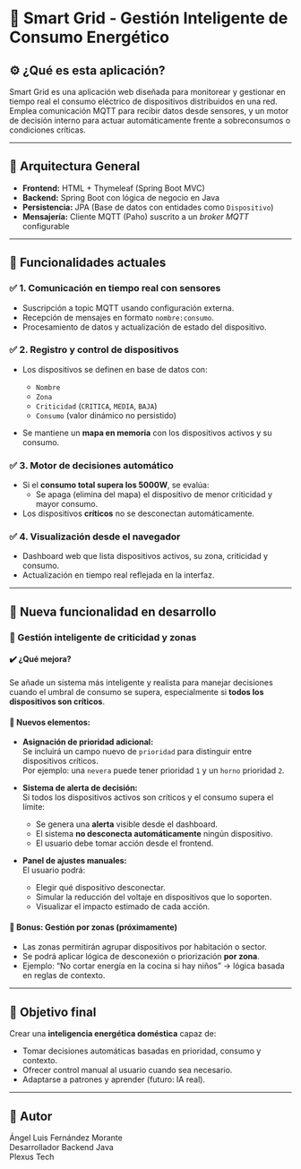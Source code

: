 # 🧠 Smart Grid - Gestión Inteligente de Consumo Energético

## ⚙️ ¿Qué es esta aplicación?

Smart Grid es una aplicación web diseñada para monitorear y gestionar en tiempo real el consumo eléctrico de dispositivos distribuidos en una red. Emplea comunicación MQTT para recibir datos desde sensores, y un motor de decisión interno para actuar automáticamente frente a sobreconsumos o condiciones críticas.

---

## 📡 Arquitectura General

- **Frontend:** HTML + Thymeleaf (Spring Boot MVC)
- **Backend:** Spring Boot con lógica de negocio en Java
- **Persistencia:** JPA (Base de datos con entidades como `Dispositivo`)
- **Mensajería:** Cliente MQTT (Paho) suscrito a un *broker MQTT* configurable

---

## 🔌 Funcionalidades actuales

### ✅ 1. Comunicación en tiempo real con sensores

- Suscripción a topic MQTT usando configuración externa.
- Recepción de mensajes en formato `nombre:consumo`.
- Procesamiento de datos y actualización de estado del dispositivo.

### ✅ 2. Registro y control de dispositivos

- Los dispositivos se definen en base de datos con:
    - `Nombre`
    - `Zona`
    - `Criticidad` (`CRITICA`, `MEDIA`, `BAJA`)
    - `Consumo` (valor dinámico no persistido)

- Se mantiene un **mapa en memoria** con los dispositivos activos y su consumo.

### ✅ 3. Motor de decisiones automático

- Si el **consumo total supera los 5000W**, se evalúa:
    - Se apaga (elimina del mapa) el dispositivo de menor criticidad y mayor consumo.
- Los dispositivos **críticos** no se desconectan automáticamente.

### ✅ 4. Visualización desde el navegador

- Dashboard web que lista dispositivos activos, su zona, criticidad y consumo.
- Actualización en tiempo real reflejada en la interfaz.

---

## 🚀 Nueva funcionalidad en desarrollo

### 🧠 Gestión inteligente de criticidad y zonas

#### ✔️ ¿Qué mejora?

Se añade un sistema más inteligente y realista para manejar decisiones cuando el umbral de consumo se supera, especialmente si **todos los dispositivos son críticos**.

#### 🧩 Nuevos elementos:

- **Asignación de prioridad adicional:**  
  Se incluirá un campo nuevo de `prioridad` para distinguir entre dispositivos críticos.  
  Por ejemplo: una `nevera` puede tener prioridad `1` y un `horno` prioridad `2`.

- **Sistema de alerta de decisión:**  
  Si todos los dispositivos activos son críticos y el consumo supera el límite:
    - Se genera una **alerta** visible desde el dashboard.
    - El sistema **no desconecta automáticamente** ningún dispositivo.
    - El usuario debe tomar acción desde el frontend.

- **Panel de ajustes manuales:**  
  El usuario podrá:
    - Elegir qué dispositivo desconectar.
    - Simular la reducción del voltaje en dispositivos que lo soporten.
    - Visualizar el impacto estimado de cada acción.

#### 📍 Bonus: Gestión por zonas (próximamente)

- Las zonas permitirán agrupar dispositivos por habitación o sector.
- Se podrá aplicar lógica de desconexión o priorización **por zona**.
- Ejemplo: “No cortar energía en la cocina si hay niños” → lógica basada en reglas de contexto.
---

## 🧠 Objetivo final

Crear una **inteligencia energética doméstica** capaz de:

- Tomar decisiones automáticas basadas en prioridad, consumo y contexto.
- Ofrecer control manual al usuario cuando sea necesario.
- Adaptarse a patrones y aprender (futuro: IA real).

---

## 🤝 Autor

Ángel Luis Fernández Morante  
Desarrollador Backend Java  
Plexus Tech

